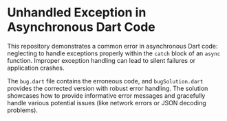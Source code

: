 # Unhandled Exception in Asynchronous Dart Code

This repository demonstrates a common error in asynchronous Dart code: neglecting to handle exceptions properly within the `catch` block of an `async` function.  Improper exception handling can lead to silent failures or application crashes.

The `bug.dart` file contains the erroneous code, and `bugSolution.dart` provides the corrected version with robust error handling.  The solution showcases how to provide informative error messages and gracefully handle various potential issues (like network errors or JSON decoding problems).